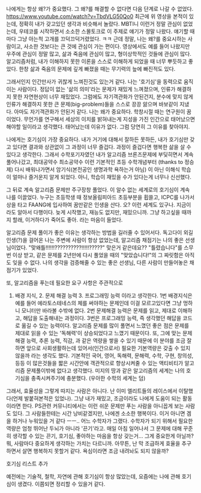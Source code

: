 나에게는 항상 왜?가 중요했다.
그 왜?를 해결할 수 없다면 다음 단계로 나갈 수 없었다.
https://www.youtube.com/watch?v=TbdVLG50Qo0
최근에 위 영상을 본적이 있는데, 정확히 내가 갖고있던 생각과 비슷해서 놀랐다.
MBTI니 이런거 정말 관심이 없었는데, 우테코를 시작하면서 소소한 스몰토크로 이 주제로 얘기가 정말 나왔다. 얘기할 때마다 그냥 아는척 고개를 끄덕끄덕거렸었다. ㅋㅋ
근데 정말, 나는 왜?를 중요시하는 사람이고, 사소한 것보다는 큰 것에 관심이 가는 편이다. 영상에서도 예를 들어 나왔지만 우주에 관심이 정말 많고, 삶과 죽음에 관심이 많고, 형이상학적인 것들에 관심이 많다. 알고리즘처럼, 내가 이해하지 못한 이론을 스스로 이해하게 되었을 때 너무 뿌듯하고 좋았다. 한창 삶과 죽음의 문제에 깊게 빠졌을 때는 무기력의 늪에 빠진적도 있다.

그래서인지 인간만사가 귀찮게 느껴진것도 있는거 같다. 나는 '호기심'을 동력으로 움직이는 사람이다. 정답이 없는 '삶의 의미'라는 문제가 재밌게 느껴졌으며, 인류가 해결하지 못한 자연현상이 너무 재밌었다. 그럼에도 자기객관화가 안된건지, 분수에 맞지 않게 인류가 해결하지 못한 큰 문제(big-problem)들을 스스로 끙끙 앓으며 바보같이 지냈다. 아마도 자기객관화가 안된거 같다.
나는 왜가 중요하다. 학창시절 때는 연구원이 꿈이었다. 무언가를 연구해서 세상의 이치를 밝혀내는게 지성을 가진 인간으로 태어났으면 해야할 일이라고 생각했다. 태어났는데 이유가 없다. 그럼 당연히 그 이유를 찾아야지.

나에게는 호기심이 가장 중요하다. 내가 거기에 대해서 잘하든 못하든, 내가 호기심만 갖고 있다면 결과와 상관없이 그 과정이 너무 즐겁다. 과정이 즐겁다면 행복한 삶을 살 수 있다고 생각한다. 그래서 수학포기자였던 내가 알고리즘 브론즈문제에 부딪히면서 계속 풀어나갔고, 최대공약수 최소공약수 이런 기본적인 초등 수학개념부터 (thanks to 정승제) 다시 배워나가면서 암기식(본전공인 생명과학 욕하는거 아님) 이 아닌 이해식 학습이 얼마나 즐거운지 알게 되었다. 아니, 학습이 재밌을 수가 있다는게 너무나 신선했다.

그 뒤로 계속 알고리즘 문제만 주구장창 풀었다. 이 알수 없는 세계로의 호기심이 계속 나를 이끌었다. 누구는 초등학생 때 정보올림피아드 초등부분을 휩쓸고, ICPC를 나가서 상을 타고 FAANG에 입사하여 꿈만같은 인생을 산다. 오? 이런 세계도 있구나. 지금이라도 알아서 다행이다. 늦게 시작했고, 재능도 없지만, 재밌으니까. 그냥 하고싶을 때까지 할래, 이거하다가 죽어도 좋아. 라는 마음이 들었다.

알고리즘 문제 풀이가 좋은 이유는 생각하는 방법을 길러줄 수 있어서다. 독고다이 외길 인생(?)을 걸어온 나는 주변에 사람이 항상 없었는데, 알고리즘 채점기는 나의 좋은 선생님이었다. "맞왜틀!!!!!!??????????!!!!!?????" 맞은거 같은데요?? "틀렸습니다"를 스무번 이상 받고, 같은 문제를 2년만에 다시 풀었을 때의 "맞았습니다!"의 그 짜릿함은 아직도 잊을 수 없다. 나의 생각을 검증해줄 수 있는 좋은 선생님, 다른 사람이 만들어놓은 채점기가 있었다.

또, 알고리즘을 푸는데 필요한 요구 사항은 주관적으로 
1. 배경 지식, 2. 문제 해결 능력 3. 프로그래밍 능력
이라고 생각한다. 1번 배경지식은 예를 들어 에라토스테네스의 체를 써야하는 문제인데 이걸 모르고있다면 그냥 멍하니 모니터만 바라볼 수밖에 없다. 2번 문제해결 능력은 문제를 읽고, 제대로 이해하고, 해답을 도출해내는 과정이다. 3번은 프로그래밍 능력, 즉 생각했던 해답을 코드로 옮길 수 있는 능력이다.
알고리즘 문제를 많이 풀면서 느꼈던 좋은 점은 문제를 제대로 읽을 수 있는 '독해력'이 상승되었다고 느꼈기 때문이다. 또, 그에 맞는 문제 해결 능력, 추론 능력, 직감, 과 같은 역량을 쌓을 수 있기 때문에 이 분야를 조금 잘하면 앞으로 사회생활하는데 있어서(인간으로서) 필요한 기본역량은 갖출 수 있지 않을까 라는 생각도 했다. 기본적인 국어, 영어, 독해력, 문해력, 수학, 구현, 창의성, 등등 이 많은것들을 짧은 시간안에 객관적으로 향상시켜줄 수 있는 액티비티가 알고리즘 문제풀이밖에 없다고 생각했다. 미지의 땅과 같은 알고리즘의 세계는 나의 호기심을 충족시켜주기에 충분했다. (우아한 수학의 세계는 덤)

그래서, 효율성을 그렇게 따지는 사람은 아니다. 난 이미 엘리트들의 레이스에서 이탈했다(언제 발붙혀본적은 있었나). 그냥 내가 재밌고, 조금이라도 나에게 도움이 되는 활동이라면 한다. PS관련 커뮤니티에서는 이런 쉬운 문제만 푸는 사람을 아니꼽게 보는 사람도 있다. 그 사람들한테는 시간 낭비같겠지만, 나에겐 소소한 행복이다. 이거 아니면 겜을 하거나 누워있을 거 같다 ㅡㅡ.. 어느 수학자가 그랬다. 수학자가 되기 위해서 필요한 역량은 엄청 뛰어난 두뇌가 아니라 '끈기'라고. 매일 아침 일어나서 그 문제에 대해 꾸준히 생각할 수 있는 끈기, 호기심, 좋아하는 마음을 항상 갖는거... 그게 중요한게 아닐까? 뭐, 사람마다 중요하게 생각하는 가치는 다르니까. 아무튼, 난 막 조급하게 효율을 추구하면서 살면 행복하지 못할거 같다. 욕심이라면 조금 내려놔도 되지 않을까?


호기심 리스트 추가

예전에는 기술적, 철학, 자연에 관해 호기심이 항상 많았는데, 요즘에는 나에 관해 호기심이 생겼다. 이쯤되면 정리할 수 있을거 같다. 
